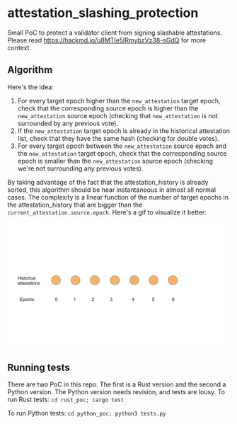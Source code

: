# attestation_slashing_protection
Small PoC to protect a validator client from signing slashable attestations. Please read https://hackmd.io/u8MTIe5IRmybzVz38-sGdQ for more context.

## Algorithm
Here's the idea:
  1. For every target epoch higher than the `new_attestation` target epoch, check that the corresponding source epoch is higher than the `new_attestation` source epoch (checking that `new_attestation` is not surrounded by any previous vote).
  2. If the `new_attestation` target epoch is already in the historical attestation list, check that they have the same hash (checking for double votes).
  3. For every target epoch between the `new_attestation` source epoch and the `new_attestation` target epoch, check that the corresponding source epoch is smaller than the `new_attestation` source epoch (checking we're not surrounding any previous votes).


By taking advantage of the fact that the attestation_history is already sorted, this algorithm should be near instantaneous in almost all normal cases. The complexity is a linear function of the number of target epochs in the attestation_history that are bigger than the `current_attestation.source.epoch`.
Here's a gif to visualize it better:

![](attestation_algorithm.gif)


## Running tests
There are two PoC in this repo. The first is a Rust version and the second a Python version.
The Python version needs revision, and tests are lousy.
To run Rust tests:
`cd rust_poc; cargo test`

To run Python tests:
`cd python_poc; python3 tests.py`

